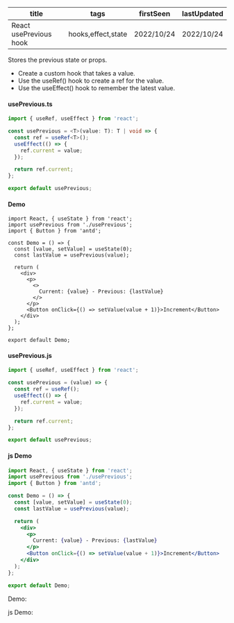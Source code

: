 | title                  | tags               | firstSeen  | lastUpdated |
| ---------------------- | ------------------ | ---------- | ----------- |
| React usePrevious hook | hooks,effect,state | 2022/10/24 | 2022/10/24  |

Stores the previous state or props.

- Create a custom hook that takes a value.
- Use the useRef() hook to create a ref for the value.
- Use the useEffect() hook to remember the latest value.

#### usePrevious.ts

```ts
import { useRef, useEffect } from 'react';

const usePrevious = <T>(value: T): T | void => {
  const ref = useRef<T>();
  useEffect(() => {
    ref.current = value;
  });

  return ref.current;
};

export default usePrevious;
```

#### Demo

```tsx | pure
import React, { useState } from 'react';
import usePrevious from './usePrevious';
import { Button } from 'antd';

const Demo = () => {
  const [value, setValue] = useState(0);
  const lastValue = usePrevious(value);

  return (
    <div>
      <p>
        <>
          Current: {value} - Previous: {lastValue}
        </>
      </p>
      <Button onClick={() => setValue(value + 1)}>Increment</Button>
    </div>
  );
};

export default Demo;
```

#### usePrevious.js

```js
import { useRef, useEffect } from 'react';

const usePrevious = (value) => {
  const ref = useRef();
  useEffect(() => {
    ref.current = value;
  });

  return ref.current;
};

export default usePrevious;
```

#### js Demo

```jsx | pure
import React, { useState } from 'react';
import usePrevious from './usePrevious';
import { Button } from 'antd';

const Demo = () => {
  const [value, setValue] = useState(0);
  const lastValue = usePrevious(value);

  return (
    <div>
      <p>
        Current: {value} - Previous: {lastValue}
      </p>
      <Button onClick={() => setValue(value + 1)}>Increment</Button>
    </div>
  );
};

export default Demo;
```

Demo:

<code src="./Demo.tsx"></code>

js Demo:

<code src="./js/Demo.jsx"></code>
